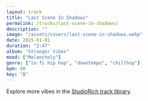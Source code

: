 ```yaml
---
layout: track
title: "Last Scene In Shadows"
permalink: /tracks/last-scene-in-shadows/
description: ""
image: "/assets/covers/last-scene-in-shadows.webp"
date: 2025-01-01
duration: "2:47"
album: "Stranger Vibes"
mood: ["Melancholy"]
genre: ["lo-fi hip hop", "downtempo", "chillhop"]
bpm: 80
key: "B"
---
```


Explore more vibes in the [StudioRich track library](/tracks/).
